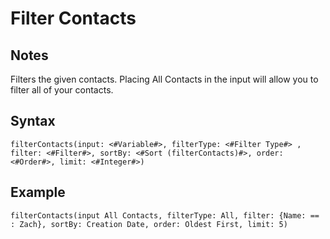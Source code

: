 # Filter Contacts

## Notes
Filters the given contacts. Placing All Contacts in the input will allow you to filter all of your contacts.

## Syntax

```
filterContacts(input: <#Variable#>, filterType: <#Filter Type#> , filter: <#Filter#>, sortBy: <#Sort (filterContacts)#>, order: <#Order#>, limit: <#Integer#>)
```

## Example
```
filterContacts(input All Contacts, filterType: All, filter: {Name: == : Zach}, sortBy: Creation Date, order: Oldest First, limit: 5)
```